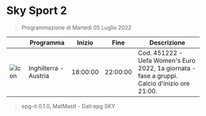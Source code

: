 # Sky Sport 2
> Programmazione di Martedì 05 Luglio 2022

||Programma|Inizio|Fine|Descrizione|
|---|---|---|---|---|
|![Icon](https://guidatv.sky.it/uuid/81072afd-7004-4fcc-8bf3-856b6444a042/cover?md5ChecksumParam=de07887b5e59cdd0e3ed97ef50242619)|Inghilterra - Austria|18:00:00|22:00:00|Cod. 451222 - Uefa Women&#039;s Euro 2022, 1a giornata - fase a gruppi. Calcio d&#039;inizio ore 21:00.



 > epg-it 0.1.0, MatMasIt - Dati epg SKY